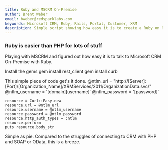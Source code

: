 ```yaml
---
title: Ruby and MSCRM On-Premise
author: Brent Weber
email: bweber@redsparklabs.com
keywords: Microsoft CRM, Ruby, Rails, Portal, Customer, XRM
description: Simple script showing how easy it is to create a Ruby on Rails app with a MSCRM backend.
---
```


### Ruby is easier than PHP for lots of stuff ###
Playing with MSCRM and figured out how easy it is to talk to Microsoft CRM On-Premise with Ruby.

Install the gems
	gem install rest_client
	gem install curb

This simple piece of code get's it done.
	@ntlm_url = "http://[Server]:[Port]/[Organization_Name]/XRMServices/2011/OrganizationData.svc/"
	@ntlm_username = '[domain]\[username]'
	@ntlm_password = '[password]'

	resource = Curl::Easy.new
	resource.url = @ntlm_url
	resource.username = @ntlm_username
	resource.password = @ntlm_password
	resource.http_auth_types = :ntlm
	resource.perform
	puts resource.body_str

Simple as pie.  Compared to the struggles of connecting to CRM with PHP and SOAP or OData, this is a breeze.
